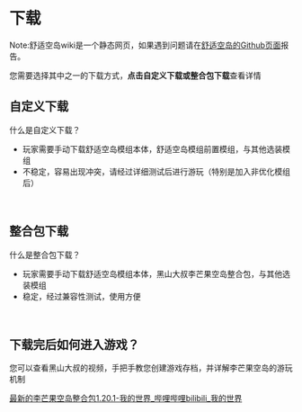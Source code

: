 # 下载

Note:舒适空岛wiki是一个静态网页，如果遇到问题请在[舒适空岛的Github页面](https://github.com/wzsjc2020/Minecraft-Comfy-Sky-Mod)报告。

您需要选择其中之一的下载方式，**点击自定义下载或整合包下载**查看详情

## 自定义下载

什么是自定义下载？

- 玩家需要手动下载舒适空岛模组本体，舒适空岛模组前置模组，与其他选装模组
- 不稳定，容易出现冲突，请经过详细测试后进行游玩（特别是加入非优化模组后）

​     

## 整合包下载

什么是整合包下载？

- 玩家需要手动下载舒适空岛模组本体，黑山大叔李芒果空岛整合包，与其他选装模组
- 稳定，经过兼容性测试，使用方便

​     

## 下载完后如何进入游戏？

您可以查看黑山大叔的视频，手把手教您创建游戏存档，并详解李芒果空岛的游玩机制

[最新的李芒果空岛整合包1.20.1-我的世界_哔哩哔哩bilibili_我的世界](https://www.bilibili.com/video/BV1kh4y157so/?spm_id_from=333.999.0.0&vd_source=3d47f7f15977e64edde817f5a2a56593)

​     



​     
